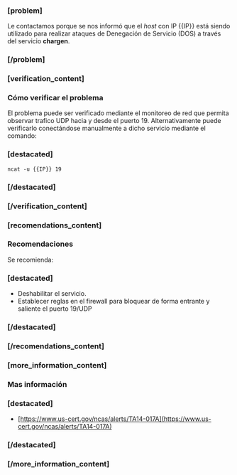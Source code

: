 
### [problem]
Le contactamos porque se nos informó que el *host* con IP {{IP}} está siendo utilizado para realizar ataques de Denegación de Servicio (DOS) a través del servicio **chargen**.
### [/problem]


### [verification_content]
### Cómo verificar el problema
El problema puede ser verificado mediante el monitoreo de red que permita observar trafico UDP hacia y desde el puerto 19.
Alternativamente puede verificarlo conectándose manualmente a dicho servicio mediante el comando:
### [destacated]
    ncat -u {{IP}} 19
### [/destacated]
### [/verification_content]

### [recomendations_content]
### Recomendaciones
Se recomienda:
### [destacated]
* Deshabilitar el servicio.
* Establecer reglas en el firewall para bloquear de forma entrante y saliente el puerto 19/UDP
### [/destacated]
### [/recomendations_content]


### [more_information_content]
### Mas información
### [destacated]
* [https://www.us-cert.gov/ncas/alerts/TA14-017A](https://www.us-cert.gov/ncas/alerts/TA14-017A)
### [/destacated]
### [/more_information_content]



